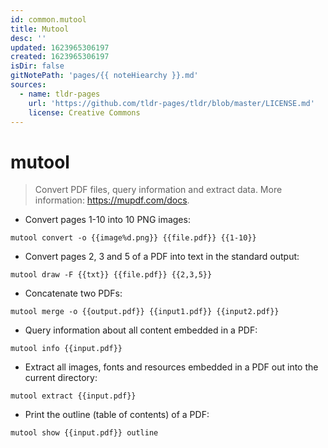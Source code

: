```yaml
---
id: common.mutool
title: Mutool
desc: ''
updated: 1623965306197
created: 1623965306197
isDir: false
gitNotePath: 'pages/{{ noteHiearchy }}.md'
sources:
  - name: tldr-pages
    url: 'https://github.com/tldr-pages/tldr/blob/master/LICENSE.md'
    license: Creative Commons
---
```

# mutool

> Convert PDF files, query information and extract data.
> More information: <https://mupdf.com/docs>.

- Convert pages 1-10 into 10 PNG images:

`mutool convert -o {{image%d.png}} {{file.pdf}} {{1-10}}`

- Convert pages 2, 3 and 5 of a PDF into text in the standard output:

`mutool draw -F {{txt}} {{file.pdf}} {{2,3,5}}`

- Concatenate two PDFs:

`mutool merge -o {{output.pdf}} {{input1.pdf}} {{input2.pdf}}`

- Query information about all content embedded in a PDF:

`mutool info {{input.pdf}}`

- Extract all images, fonts and resources embedded in a PDF out into the current directory:

`mutool extract {{input.pdf}}`

- Print the outline (table of contents) of a PDF:

`mutool show {{input.pdf}} outline`

